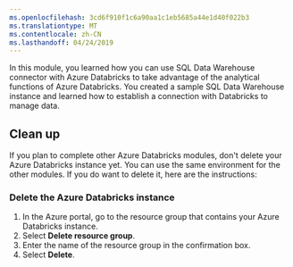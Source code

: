 ```yaml
---
ms.openlocfilehash: 3cd6f910f1c6a90aa1c1eb5685a44e1d40f022b3
ms.translationtype: MT
ms.contentlocale: zh-CN
ms.lasthandoff: 04/24/2019
---
```

In this module, you learned how you can use SQL Data Warehouse connector with Azure Databricks to take advantage of the analytical functions of Azure Databricks. You created a sample SQL Data Warehouse instance and learned how to establish a connection with Databricks to manage data.

## <a name="clean-up"></a>Clean up

If you plan to complete other Azure Databricks modules, don't delete your Azure Databricks instance yet. You can use the same environment for the other modules. If you do want to delete it, here are the instructions:

### <a name="delete-the-azure-databricks-instance"></a>Delete the Azure Databricks instance

1. In the Azure portal, go to the resource group that contains your Azure Databricks instance.
1. Select **Delete resource group**.
1. Enter the name of the resource group in the confirmation box.
1. Select **Delete**.